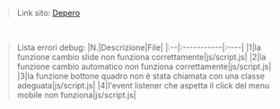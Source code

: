 >Link sito:
>[Depero](https://eggsolution.github.io/depero/)

<br/>

>Lista errori debug:
>|N.|Descrizione|File|
>|:--|:-----------|:----|
>|1|la funzione cambio slide non funziona correttamente|js/script.js|
>|2|la funzione cambio automatico non funziona correttamente|js/script.js|
>|3|la funzione bottone quadro non è stata chiamata con una classe adeguata|js/script.js|
>|4|l'event listener che aspetta il click del menu mobile non funziona|js/script.js|
